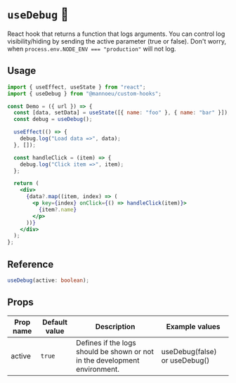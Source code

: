 # `useDebug` 🐛

React hook that returns a function that logs arguments. You can control log visibility/hiding by sending the active parameter (true or false).
Don't worry, when `process.env.NODE_ENV === "production"` will not log.

## Usage

```jsx
import { useEffect, useState } from "react";
import { useDebug } from "@mannoeu/custom-hooks";

const Demo = ({ url }) => {
  const [data, setData] = useState([{ name: "foo" }, { name: "bar" }]);
  const debug = useDebug();

  useEffect(() => {
    debug.log("Load data =>", data);
  }, []);

  const handleClick = (item) => {
    debug.log("Click item =>", item);
  };

  return (
    <div>
      {data?.map((item, index) => (
        <p key={index} onClick={() => handleClick(item)}>
          {item?.name}
        </p>
      ))}
    </div>
  );
};
```

## Reference

```ts
useDebug(active: boolean);
```

## Props

| Prop name | Default value | Description                                                                | Example values                |
| --------- | ------------- | -------------------------------------------------------------------------- | ----------------------------- |
| active    | `true`        | Defines if the logs should be shown or not in the development environment. | useDebug(false) or useDebug() |
